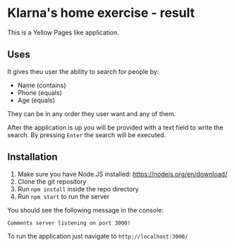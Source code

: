 # Klarna's home exercise - result
This is a Yellow Pages like application.

## Uses

It gives theu user the ability to search for people by: 

* Name (contains)
* Phone (equals)
* Age (equals)

They can be in any order they user want and any of them.

After the application is up you will be provided with a text field to write the search.
By pressing `Enter` the search will be executed.

## Installation

1. Make sure you have Node.JS installed: https://nodejs.org/en/download/
1. Clone the git repository
1. Run `npm install` inside the repo directory
1. Run `npm start` to run the server

You should see the following message in the console:

`Comments server listening on port 3000!`

To run the application just navigate to `http://localhost:3000/`